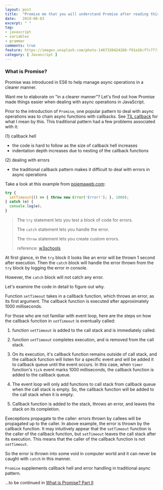 ```yaml
---
layout: post
title:  "Promise me that you will understand Promise after reading this (I)"
date:   2019-08-03
excerpt: " "
tag:
- javascript
- variables
- grammar
comments: true
feature: https://images.unsplash.com/photo-1467320424268-f91a16cf7c77?ixlib=rb-1.2.1&ixid=eyJhcHBfaWQiOjEyMDd9&auto=format&fit=crop&w=1500&q=80
category: [ Javascript ]
---
```


### What is Promise? 

Promise was introduced in ES6 to help manage async operations in a clearer manner.

Want me to elaborate on "in a clearer manner"? Let's find out how Promise made things easier when dealing with async operations in JavaScript.



Prior to the introduction of `Promise`, one popular pattern to deal with async operations was to chain async functions with callbacks. See [TIL callback]() for what I mean by this. This traditional pattern had a few problems associated with it: 

(1) callback hell

-  the code is hard to follow as the size of callback hell increases
- indentation depth increases due to nesting of the callback functions

(2) dealing with errors

- the traditional callback pattern makes it difficult to deal with errors in async operations

Take a look at this example from [poiemaweb.com](https://poiemaweb.com/es6-promise):

```js
try {
  setTimeout(() => { throw new Error('Error!'); }, 1000);
} catch (e) {
  console.log(e);
}
```

> The `try` statement lets you test a block of code for errors.
>
> The `catch` statement lets you handle the error.  
>
> The `throw` statement lets you create custom errors.
>
> reference: [w3schools](https://www.w3schools.com/js/js_errors.asp)

At first glance, in the `try` block it looks like an error will be thrown 1 second after execution. Then the `catch` block will handle the error thrown from the `try` block by logging the error in console.

However, the `catch` block will not catch any error.

Let's examine the code in detail to figure out why.

Function `setTimeout` takes in a callback function, which throws an error, as its first argument. The callback function is executed after approximately 1000 milliseconds. 



For those who are not familiar with event loop, here are the steps on how the callback function in `setTimeout` is eventually called:

1. function `setTimeout` is added to the call stack and is immediately called.

2. function `setTimeout` completes execution, and  is removed from the call stack.

3. On its execution, it's callback function remains outside of call stack, and the callback function will listen for a specific event and will be added it to callback queue until the event occurs. In this case,  when `timer` function's `tick` event marks 1000 milliseconds, the callback function is added to the callback queue.

4. The event loop will only add functions to call stack from callback queue when the call stack is empty. So, the callback function will be added to the call stack when it is empty.

5. Callback function is added to the stack, throws an error, and leaves the stack on its completion.

   

Execeptions propagate to the caller: errors thrown by callees will be propagated up to the caller. In above example, the error is thrown by the callback function. It may intuitively appear that the `setTimeout` function is the caller of the callback function, but `setTimeout` leaves the call stack after its execution. This means that the caller of the callback function is not `setTimeout`. 

So the error is thrown into some void in computer world and it can never be caught with `catch` in this manner.



`Promise` supplements callback hell and error handling in traditional async pattern.



…to be continued in [What is Promise? Part II]()
